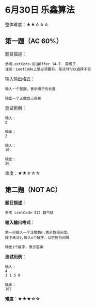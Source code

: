 # 6月30日 乐鑫算法

整体难度：★★☆☆☆

## 第一题（AC 60%）

题目描述：

    参考LeetCode-剑指Offer 14-I. 剪绳子
    注意：LeetCode上是必须要剪，笔试时可以选择不剪

输入输出格式：

    输入一个整数，表示绳子的长度

    输出一个正数表示答案

测试用例：

    输入：
    2

    输出：
    2

    输入：
    10

    输出：
    36

难度：★★☆☆☆

## 第二题（NOT AC）

**题目描述**：

    参考 LeetCode-312 戳气球

**输入输出格式**：

    第一行输入一个正整数n.表示数组长度。
    接下来1行,输入n个数字，以空格为间隔

    输出1个数字，表示答案

**测试用例**：

    输入：
    4
    3 1 5 8

    输出：
    167

**难度**：★★★☆☆